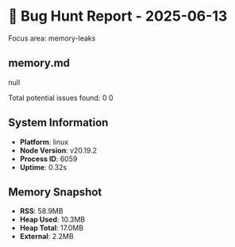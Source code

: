 # 🐛 Bug Hunt Report - 2025-06-13

Focus area: memory-leaks

## memory.md
null

Total potential issues found: 0
0

## System Information

- **Platform**: linux
- **Node Version**: v20.19.2
- **Process ID**: 6059
- **Uptime**: 0.32s

## Memory Snapshot

- **RSS**: 58.9MB
- **Heap Used**: 10.3MB
- **Heap Total**: 17.0MB
- **External**: 2.2MB

